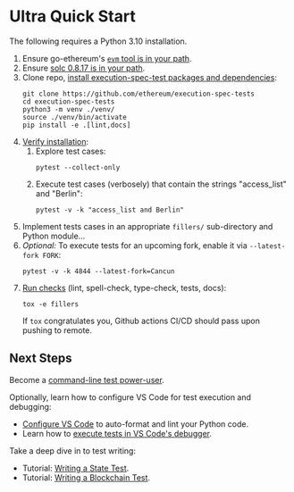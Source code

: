 # Ultra Quick Start

The following requires a Python 3.10 installation.

1. Ensure go-ethereum's [`evm` tool is in your path](setup.md#prerequisites).
2. Ensure [solc 0.8.17 is in your path](setup.md#prerequisites).
3. Clone repo, [install execution-spec-test packages and dependencies](setup.md#installation):
   ```console
   git clone https://github.com/ethereum/execution-spec-tests
   cd execution-spec-tests
   python3 -m venv ./venv/
   source ./venv/bin/activate
   pip install -e .[lint,docs]
   ```
4. [Verify installation](setup.md#verify-installation):
    1. Explore test cases:
       ```console
       pytest --collect-only
       ```
    2. Execute test cases (verbosely) that contain the strings "access_list" and "Berlin":
       ```console
       pytest -v -k "access_list and Berlin"
       ```
5. Implement tests cases in an appropriate `fillers/` sub-directory and Python module...
6. _Optional:_ To execute tests for an upcoming fork, enable it via `--latest-fork FORK`:
   ```console
   pytest -v -k 4844 --latest-fork=Cancun
   ```
7. [Run checks](./verifying_changes.md) (lint, spell-check, type-check, tests, docs):
   ```console
   tox -e fillers
   ```
   If `tox` congratulates you, Github actions CI/CD should pass upon pushing to remote.

## Next Steps 

Become a [command-line test power-user](./executing_tests_command_line.md).

Optionally, learn how to configure VS Code for test execution and debugging:

- [Configure VS Code](./setup_vs_code.md) to auto-format and lint your Python code.
- Learn how to [execute tests in VS Code's debugger](./executing_tests_vs_code.md).

Take a deep dive in to test writing:

- Tutorial: [Writing a State Test](../tutorials/state_transition.md).
- Tutorial: [Writing a Blockchain Test](../tutorials/blockchain.md).